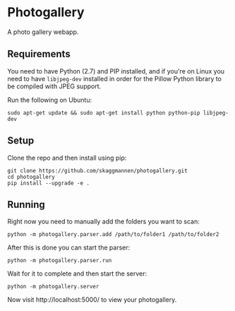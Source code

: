 # Photogallery

A photo gallery webapp.

## Requirements
You need to have Python (2.7) and PIP installed, and if you're on Linux you need to have `libjpeg-dev` installed in order for the Pillow Python library to be compiled with JPEG support.

Run the following on Ubuntu:

```shell
sudo apt-get update && sudo apt-get install python python-pip libjpeg-dev
```

## Setup
Clone the repo and then install using pip:

```shell
git clone https://github.com/skaggmannen/photogallery.git
cd photogallery
pip install --upgrade -e .
```

## Running

Right now you need to manually add the folders you want to scan:

```shell
python -m photogallery.parser.add /path/to/folder1 /path/to/folder2
```

After this is done you can start the parser:

```shell
python -m photogallery.parser.run
```

Wait for it to complete and then start the server:

```shell
python -m photogallery.server
```

Now visit http://localhost:5000/ to view your photogallery.
